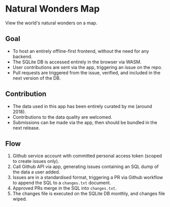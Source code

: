 # Natural Wonders Map

View the world's natural wonders on a map.

## Goal

- To host an entirely offline-first frontend, without the need for any backend.
- The SQLite DB is accessed entirely in the browser via WASM.
- User contributions are sent via the app, triggering an issue on the repo.
- Pull requests are triggered from the issue,
  verified, and included in the next version of the DB.

## Contribution

- The data used in this app has been entirely curated by me (around 2018).
- Contributions to the data quality are welcomed.
- Submissions can be made via the app, then should be bundled in the next release.

## Flow

1. Github service account with committed personal access token
   (scoped to create issues only).
2. Call Github API via app, generating issues containing an SQL
   dump of the data a user added.
3. Issues are in a standardised format, triggering a PR via Github
   workflow to append the SQL to a `changes.txt` document.
4. Approved PRs merge in the SQL into `changes.txt`.
5. The changes file is executed on the SQLite DB monthly, and changes file wiped.
